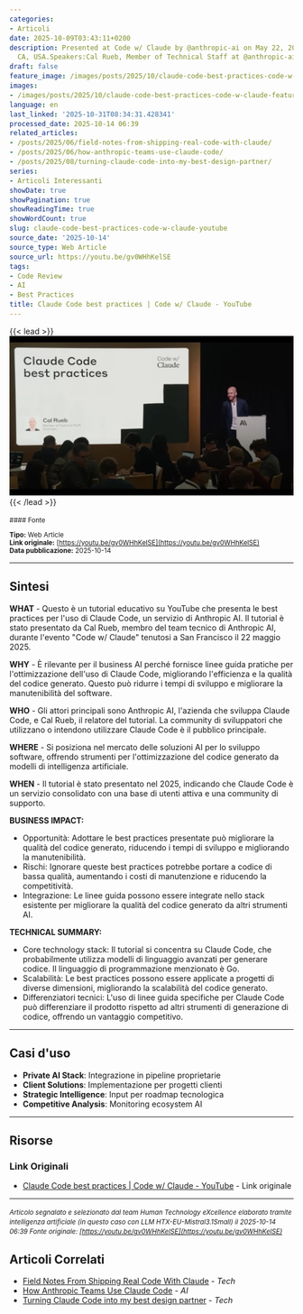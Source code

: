 ```yaml
---
categories:
- Articoli
date: 2025-10-09T03:43:11+0200
description: Presented at Code w/ Claude by @anthropic-ai on May 22, 2025 in San Francisco,
  CA, USA.Speakers:Cal Rueb, Member of Technical Staff at @anthropic-ai
draft: false
feature_image: /images/posts/2025/10/claude-code-best-practices-code-w-claude-featured.webp
images:
- /images/posts/2025/10/claude-code-best-practices-code-w-claude-featured.webp
language: en
last_linked: '2025-10-31T08:34:31.428341'
processed_date: 2025-10-14 06:39
related_articles:
- /posts/2025/06/field-notes-from-shipping-real-code-with-claude/
- /posts/2025/06/how-anthropic-teams-use-claude-code/
- /posts/2025/08/turning-claude-code-into-my-best-design-partner/
series:
- Articoli Interessanti
showDate: true
showPagination: true
showReadingTime: true
showWordCount: true
slug: claude-code-best-practices-code-w-claude-youtube
source_date: '2025-10-14'
source_type: Web Article
source_url: https://youtu.be/gv0WHhKelSE
tags:
- Code Review
- AI
- Best Practices
title: Claude Code best practices | Code w/ Claude - YouTube
---
```


{{< lead >}}
![Featured image](/images/posts/2025/10/claude-code-best-practices-code-w-claude-featured.webp)
{{< /lead >}}

<small>
#### Fonte

**Tipo:** Web Article  
**Link originale:** [https://youtu.be/gv0WHhKelSE](https://youtu.be/gv0WHhKelSE)  
**Data pubblicazione:** 2025-10-14

</small>

---

## Sintesi

**WHAT** - Questo è un tutorial educativo su YouTube che presenta le best practices per l'uso di Claude Code, un servizio di Anthropic AI. Il tutorial è stato presentato da Cal Rueb, membro del team tecnico di Anthropic AI, durante l'evento "Code w/ Claude" tenutosi a San Francisco il 22 maggio 2025.

**WHY** - È rilevante per il business AI perché fornisce linee guida pratiche per l'ottimizzazione dell'uso di Claude Code, migliorando l'efficienza e la qualità del codice generato. Questo può ridurre i tempi di sviluppo e migliorare la manutenibilità del software.

**WHO** - Gli attori principali sono Anthropic AI, l'azienda che sviluppa Claude Code, e Cal Rueb, il relatore del tutorial. La community di sviluppatori che utilizzano o intendono utilizzare Claude Code è il pubblico principale.

**WHERE** - Si posiziona nel mercato delle soluzioni AI per lo sviluppo software, offrendo strumenti per l'ottimizzazione del codice generato da modelli di intelligenza artificiale.

**WHEN** - Il tutorial è stato presentato nel 2025, indicando che Claude Code è un servizio consolidato con una base di utenti attiva e una community di supporto.

**BUSINESS IMPACT:**
- Opportunità: Adottare le best practices presentate può migliorare la qualità del codice generato, riducendo i tempi di sviluppo e migliorando la manutenibilità.
- Rischi: Ignorare queste best practices potrebbe portare a codice di bassa qualità, aumentando i costi di manutenzione e riducendo la competitività.
- Integrazione: Le linee guida possono essere integrate nello stack esistente per migliorare la qualità del codice generato da altri strumenti AI.

**TECHNICAL SUMMARY:**
- Core technology stack: Il tutorial si concentra su Claude Code, che probabilmente utilizza modelli di linguaggio avanzati per generare codice. Il linguaggio di programmazione menzionato è Go.
- Scalabilità: Le best practices possono essere applicate a progetti di diverse dimensioni, migliorando la scalabilità del codice generato.
- Differenziatori tecnici: L'uso di linee guida specifiche per Claude Code può differenziare il prodotto rispetto ad altri strumenti di generazione di codice, offrendo un vantaggio competitivo.

---

## Casi d'uso

- **Private AI Stack**: Integrazione in pipeline proprietarie
- **Client Solutions**: Implementazione per progetti clienti
- **Strategic Intelligence**: Input per roadmap tecnologica
- **Competitive Analysis**: Monitoring ecosystem AI

---



## Risorse

### Link Originali
- [Claude Code best practices | Code w/ Claude - YouTube](https://youtu.be/gv0WHhKelSE) - Link originale


---

*<small>Articolo segnalato e selezionato dal team Human Technology eXcellence elaborato tramite intelligenza artificiale (in questo caso con LLM HTX-EU-Mistral3.1Small) il 2025-10-14 06:39
Fonte originale: [https://youtu.be/gv0WHhKelSE](https://youtu.be/gv0WHhKelSE)</small>*

## Articoli Correlati

- [Field Notes From Shipping Real Code With Claude](/posts/2025/06/field-notes-from-shipping-real-code-with-claude/) - *Tech*
- [How Anthropic Teams Use Claude Code](/posts/2025/06/how-anthropic-teams-use-claude-code/) - *AI*
- [Turning Claude Code into my best design partner](/posts/2025/08/turning-claude-code-into-my-best-design-partner/) - *Tech*